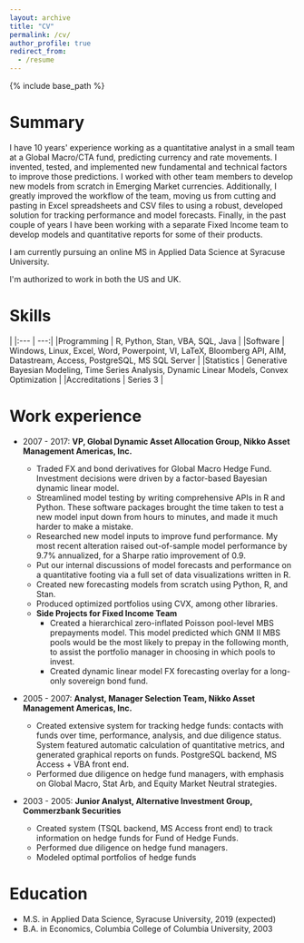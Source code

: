 ```yaml
---
layout: archive
title: "CV"
permalink: /cv/
author_profile: true
redirect_from:
  - /resume
---
```


{% include base_path %}

Summary
======
I have 10 years' experience working as a quantitative analyst in a small team at a Global Macro/CTA fund, predicting currency and rate movements.  I invented, tested, and implemented new fundamental and technical factors to improve those predictions. I worked with other team members to develop new models from scratch in Emerging Market currencies. Additionally, I greatly improved the workflow of the team, moving us from cutting and pasting in Excel spreadsheets and CSV files to using a robust, developed solution for tracking performance and model forecasts. Finally, in the past couple of years I have been working with a separate Fixed Income team to develop models and quantitative reports for some of their products.

I am currently pursuing an online MS in Applied Data Science at Syracuse University.

I'm authorized to work in both the US and UK.

Skills
======
|
|:--- | ---:|
|Programming | R, Python, Stan, VBA, SQL, Java |
|Software | Windows, Linux, Excel, Word, Powerpoint, VI, LaTeX, Bloomberg API, AIM, Datastream, Access, PostgreSQL, MS SQL Server |
|Statistics | Generative Bayesian Modeling, Time Series Analysis, Dynamic Linear Models, Convex Optimization |
|Accreditations | Series 3 |

Work experience
======
* 2007 - 2017: **VP, Global Dynamic Asset Allocation Group, Nikko Asset Management Americas, Inc.**
  * Traded FX and bond derivatives for Global Macro Hedge Fund. Investment decisions were driven by a factor-based Bayesian dynamic linear model.
  * Streamlined model testing by writing comprehensive APIs in R and Python. These software packages brought the time taken to test a new model input down from hours to minutes, and made it much harder to make a mistake.
  * Researched new model inputs to improve fund performance. My most recent alteration raised out-of-sample model performance by 9.7% annualized, for a Sharpe ratio improvement of 0.9.
  * Put our internal discussions of model forecasts and performance on a quantitative footing via a full set of data visualizations written in R.
  * Created new forecasting models from scratch using Python, R, and Stan.
  * Produced optimized portfolios using CVX, among other libraries.
  * **Side Projects for Fixed Income Team**
    * Created a hierarchical zero-inflated Poisson pool-level MBS prepayments model. This model predicted which GNM II MBS pools would be the most
likely to prepay in the following month, to assist the portfolio manager in choosing in which pools to invest.
    * Created dynamic linear model FX forecasting overlay for a long-only sovereign bond fund.

* 2005 - 2007: **Analyst, Manager Selection Team, Nikko Asset Management Americas, Inc.**
  * Created extensive system for tracking hedge funds: contacts with funds over time, performance, analysis, and due diligence status. System featured automatic calculation of quantitative metrics, and generated graphical reports on funds. PostgreSQL backend, MS Access + VBA front end.
  * Performed due diligence on hedge fund managers, with emphasis on Global Macro, Stat Arb, and Equity Market Neutral strategies.

* 2003 - 2005: **Junior Analyst, Alternative Investment Group, Commerzbank Securities**
  * Created system (TSQL backend, MS Access front end) to track information on hedge funds for Fund of Hedge Funds.
  * Performed due diligence on hedge fund managers.
  * Modeled optimal portfolios of hedge funds

  
Education
======
* M.S. in Applied Data Science, Syracuse University, 2019 (expected)
* B.A. in Economics, Columbia College of Columbia University, 2003

